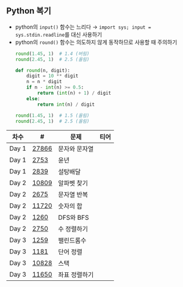 

## Python 복기

* python의 `input()` 함수는 느리다 → `import sys; input = sys.stdin.readline`를 대신 사용하기
* python의 `round()` 함수는 의도하지 않게 동작하므로 사용할 때 주의하기
  ```python
  round(1.45, 1)  # 1.4 (버림)
  round(2.45, 1)  # 2.5 (올림)

  def round(n, digit):
      digit = 10 ** digit
      n = n * digit
      if n - int(n) >= 0.5:
          return (int(n) + 1) / digit
      else:
          return int(n) / digit

  round(1.45, 1)  # 1.5 (올림)
  round(2.45, 1)  # 2.5 (올림)
  ```


| 차수 | # | 문제 | 티어 |
|---|---|---|:---:|
| Day 1 | [27866](https://www.acmicpc.net/problem/27866) | 문자와 문자열 | <img src="https://d2gd6pc034wcta.cloudfront.net/tier/1.svg" width="14px"> |
| Day 1 | [2753](https://www.acmicpc.net/problem/2753) | 윤년 | <img src="https://d2gd6pc034wcta.cloudfront.net/tier/1.svg" width="14px"> |
| Day 1 | [2839](https://www.acmicpc.net/problem/2839) | 설탕배달 | <img src="https://d2gd6pc034wcta.cloudfront.net/tier/7.svg" width="14px"> |
| Day 2 | [10809](https://www.acmicpc.net/problem/10809) | 알파벳 찾기 | <img src="https://d2gd6pc034wcta.cloudfront.net/tier/4.svg" width="14px"> |
| Day 2 | [2675](https://www.acmicpc.net/problem/2675) | 문자열 반복 | <img src="https://d2gd6pc034wcta.cloudfront.net/tier/4.svg" width="14px"> |
| Day 2 | [11720](https://www.acmicpc.net/problem/11720) | 숫자의 합 | <img src="https://d2gd6pc034wcta.cloudfront.net/tier/2.svg" width="14px"> |
| Day 2 | [1260](https://www.acmicpc.net/problem/1260) | DFS와 BFS | <img src="https://d2gd6pc034wcta.cloudfront.net/tier/9.svg" width="14px"> |
| Day 2 | [2750](https://www.acmicpc.net/problem/2750) | 수 정렬하기 | <img src="https://d2gd6pc034wcta.cloudfront.net/tier/4.svg" width="14px"> |
| Day 3 | [1259](https://www.acmicpc.net/problem/1259) | 팰린드롬수 | <img src="https://d2gd6pc034wcta.cloudfront.net/tier/5.svg" width="14px"> |
| Day 3 | [1181](https://www.acmicpc.net/problem/1181) | 단어 정렬 | <img src="https://d2gd6pc034wcta.cloudfront.net/tier/6.svg" width="14px"> |
| Day 3 | [10828](https://www.acmicpc.net/problem/10828) | 스택  | <img src="https://d2gd6pc034wcta.cloudfront.net/tier/7.svg" width="14px"> |
| Day 3 | [11650](https://www.acmicpc.net/problem/11650) | 좌표 정렬하기 | <img src="https://d2gd6pc034wcta.cloudfront.net/tier/6.svg" width="14px"> |
